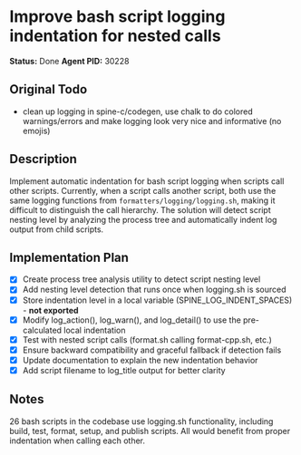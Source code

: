 # Improve bash script logging indentation for nested calls
**Status:** Done
**Agent PID:** 30228

## Original Todo
- clean up logging in spine-c/codegen, use chalk to do colored warnings/errors and make logging look very nice and informative (no emojis)

## Description
Implement automatic indentation for bash script logging when scripts call other scripts. Currently, when a script calls another script, both use the same logging functions from `formatters/logging/logging.sh`, making it difficult to distinguish the call hierarchy. The solution will detect script nesting level by analyzing the process tree and automatically indent log output from child scripts.

## Implementation Plan
- [x] Create process tree analysis utility to detect script nesting level
- [x] Add nesting level detection that runs once when logging.sh is sourced
- [x] Store indentation level in a local variable (SPINE_LOG_INDENT_SPACES) - **not exported**
- [x] Modify log_action(), log_warn(), and log_detail() to use the pre-calculated local indentation
- [x] Test with nested script calls (format.sh calling format-cpp.sh, etc.)
- [x] Ensure backward compatibility and graceful fallback if detection fails
- [x] Update documentation to explain the new indentation behavior
- [x] Add script filename to log_title output for better clarity

## Notes
26 bash scripts in the codebase use logging.sh functionality, including build, test, format, setup, and publish scripts. All would benefit from proper indentation when calling each other.